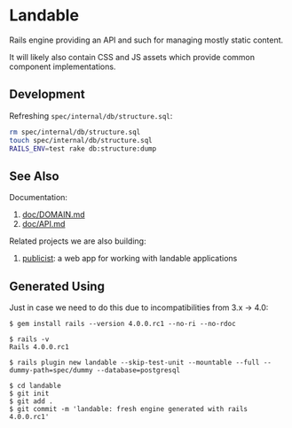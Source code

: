 # Landable
Rails engine providing an API and such for managing mostly static content.

It will likely also contain CSS and JS assets which provide common component implementations.

## Development
Refreshing `spec/internal/db/structure.sql`:

~~~~sh
rm spec/internal/db/structure.sql
touch spec/internal/db/structure.sql
RAILS_ENV=test rake db:structure:dump
~~~~

## See Also
Documentation:

1. [doc/DOMAIN.md](http://git.cashnetusa.com/trogdor/landable/blob/rails4/doc/DOMAIN.md)
1. [doc/API.md](http://git.cashnetusa.com/trogdor/landable/blob/rails4/doc/API.md)

Related projects we are also building:

1. [publicist](http://git.cashnetusa.com/trogdor/publicist): a web app for working with landable applications

## Generated Using
Just in case we need to do this due to incompatibilities from 3.x -> 4.0:

~~~~
$ gem install rails --version 4.0.0.rc1 --no-ri --no-rdoc

$ rails -v
Rails 4.0.0.rc1

$ rails plugin new landable --skip-test-unit --mountable --full --dummy-path=spec/dummy --database=postgresql

$ cd landable
$ git init
$ git add .
$ git commit -m 'landable: fresh engine generated with rails 4.0.0.rc1'
~~~~
